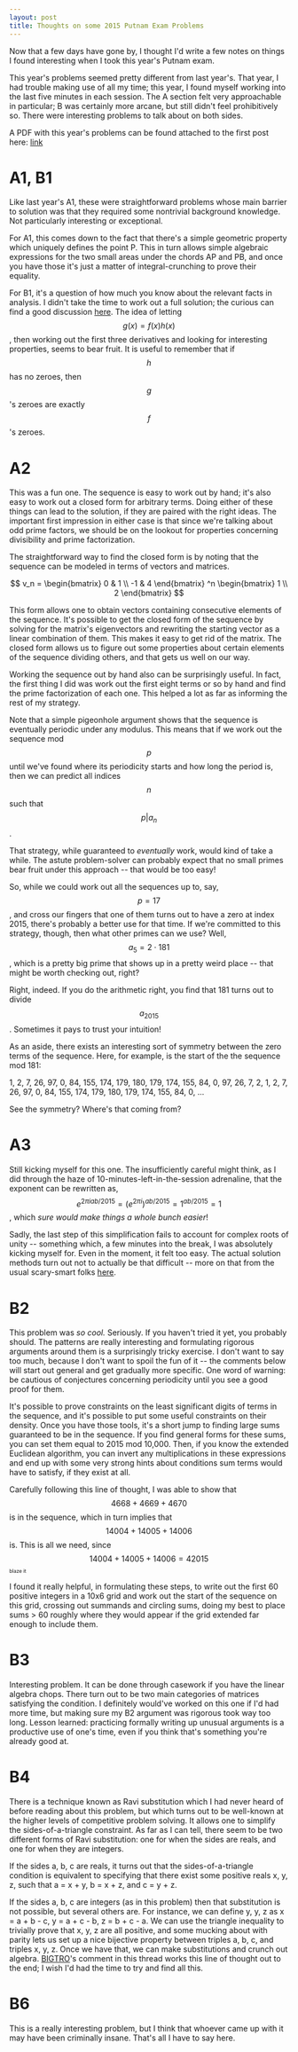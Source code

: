 ```yaml
---
layout: post
title: Thoughts on some 2015 Putnam Exam Problems
---
```


Now that a few days have gone by, I thought I'd write a few notes on things I found interesting when I took this year's Putnam exam.

This year's problems seemed pretty different from last year's. That year, I had trouble making use of all my time; this year, I found myself working into the last five minutes in each session. The A section felt very approachable in particular; B was certainly more arcane, but still didn't feel prohibitively so. There were interesting problems to talk about on both sides.

A PDF with this year's problems can be found attached to the first post here: [link]((http://artofproblemsolving.com/community/c7t441f7h1171018_putnam_2015_general_discussion))

# A1, B1

Like last year's A1, these were straightforward problems whose main barrier to solution was that they required some nontrivial background knowledge. Not particularly interesting or exceptional.

For A1, this comes down to the fact that there's a simple geometric property which uniquely defines the point P. This in turn allows simple algebraic expressions for the two small areas under the chords AP and PB, and once you have those it's just a matter of integral-crunching to prove their equality.

For B1, it's a question of how much you know about the relevant facts in analysis. I didn't take the time to work out a full solution; the curious can find a good discussion [here](http://artofproblemsolving.com/community/c7t441f7h1171033_putnam_2015_b1). The idea of letting $$g(x) = f(x)h(x)$$, then working out the first three derivatives and looking for interesting properties, seems to bear fruit. It is useful to remember that if $$h$$ has no zeroes, then $$g$$'s zeroes are exactly $$f$$'s zeroes.

# A2

This was a fun one. The sequence is easy to work out by hand; it's also easy to work out a closed form for arbitrary terms. Doing either of these things can lead to the solution, if they are paired with the right ideas. The important first impression in either case is that since we're talking about odd prime factors, we should be on the lookout for properties concerning divisibility and prime factorization.

The straightforward way to find the closed form is by noting that the sequence can be modeled in terms of vectors and matrices.

$$
v_n =
\begin{bmatrix}
0 & 1 \\
-1 & 4
\end{bmatrix}
^n
\begin{bmatrix}
1 \\ 2
\end{bmatrix}
$$

This form allows one to obtain vectors containing consecutive elements of the sequence. It's possible to get the closed form of the sequence by solving for the matrix's eigenvectors and rewriting the starting vector as a linear combination of them. This makes it easy to get rid of the matrix. The closed form allows us to figure out some properties about certain elements of the sequence dividing others, and that gets us well on our way.

Working the sequence out by hand also can be surprisingly useful. In fact, the first thing I did was work out the first eight terms or so by hand and find the prime factorization of each one. This helped a lot as far as informing the rest of my strategy.

Note that a simple pigeonhole argument shows that the sequence is eventually periodic under any modulus. This means that if we work out the sequence mod $$p$$ until we've found where its periodicity starts and how long the period is, then we can predict all indices $$n$$ such that $$p \vert a_n$$.

That strategy, while guaranteed to _eventually_ work, would kind of take a while. The astute problem-solver can probably expect that no small primes bear fruit under this approach -- that would be too easy!

So, while we could work out all the sequences up to, say, $$p=17$$, and cross our fingers that one of them turns out to have a zero at index 2015, there's probably a better use for that time. If we're committed to this strategy, though, then what other primes can we use? Well, $$a_5 = 2 \cdot 181$$, which is a pretty big prime that shows up in a pretty weird place -- that might be worth checking out, right?

Right, indeed. If you do the arithmetic right, you find that 181 turns out to divide $$a_2015$$. Sometimes it pays to trust your intuition!

As an aside, there exists an interesting sort of symmetry between the zero terms of the sequence. Here, for example, is the start of the the sequence mod 181:


1, 2, 7, 26, 97, 0, 84, 155, 174, 179, 180, 179, 174, 155, 84, 0, 97, 26, 7, 2, 1, 2, 7, 26, 97, 0, 84, 155, 174, 179, 180, 179, 174, 155, 84, 0, ...


See the symmetry? Where's that coming from?


# A3

Still kicking myself for this one. The insufficiently careful might think, as I did through the haze of 10-minutes-left-in-the-session adrenaline, that the exponent can be rewritten as, $$e^{2 \pi i a b / 2015} = (e^{2 \pi i})^{ab/2015} = 1^{ab/2015} = 1$$, which _sure would make things a whole bunch easier_!

Sadly, the last step of this simplification fails to account for complex roots of unity -- something which, a few minutes into the break, I was absolutely kicking myself for. Even in the moment, it felt too easy. The actual solution methods turn out not to actually be that difficult -- more on that from the usual scary-smart folks [here](http://artofproblemsolving.com/community/c7t441f7h1171025_putnam_2015_a3).

# B2

This problem was _so cool._ Seriously. If you haven't tried it yet, you probably should. The patterns are really interesting and formulating rigorous arguments around them is a surprisingly tricky exercise. I don't want to say too much, because I don't want to spoil the fun of it -- the comments below will start out general and get gradually more specific. One word of warning: be cautious of conjectures concerning periodicity until you see a good proof for them.

It's possible to prove constraints on the least significant digits of terms in the sequence, and it's possible to put some useful constraints on their density. Once you have those tools, it's a short jump to finding large sums guaranteed to be in the sequence. If you find general forms for these sums, you can set them equal to 2015 mod 10,000. Then, if you know the extended Euclidean algorithm, you can invert any multiplications in these expressions and end up with some very strong hints about conditions sum terms would have to satisfy, if they exist at all.

Carefully following this line of thought, I was able to show that $$4668+4669+4670$$ is in the sequence, which in turn implies that $$14004+14005+14006$$ is. This is all we need, since $$14004+14005+14006 = 42015$$ <span style="font-size: xx-small;">blaze it</span>

I found it really helpful, in formulating these steps, to write out the first 60 positive integers in a 10x6 grid and work out the start of the sequence on this grid, crossing out summands and circling sums, doing my best to place sums > 60 roughly where they would appear if the grid extended far enough to include them.

# B3

Interesting problem. It can be done through casework if you have the linear algebra chops. There turn out to be two main categories of matrices satisfying the condition. I definitely would've worked on this one if I'd had more time, but making sure my B2 argument was rigorous took way too long. Lesson learned: practicing formally writing up unusual arguments is a productive use of one's time, even if you think that's something you're already good at.

# B4

There is a technique known as Ravi substitution which I had never heard of before reading about this problem, but which turns out to be well-known at the higher levels of competitive problem solving. It allows one to simplify the sides-of-a-triangle constraint. As far as I can tell, there seem to be two different forms of Ravi substitution: one for when the sides are reals, and one for when they are integers.

If the sides a, b, c are reals, it turns out that the sides-of-a-triangle condition is equivalent to specifying that there exist some positive reals x, y, z, such that a = x + y, b = x + z, and c = y + z.

If the sides a, b, c are integers (as in this problem) then that substitution is not possible, but several others are. For instance, we can define y, y, z as x = a + b - c, y = a + c - b, z = b + c - a. We can use the triangle inequality to trivially prove that x, y, z are all positive, and some mucking about with parity lets us set up a nice bijective property between triples a, b, c, and triples x, y, z. Once we have that, we can make substitutions and crunch out algebra. [BIGTRO](http://artofproblemsolving.com/community/c7t441f7h1171039_putnam_2015_b4)'s comment in this thread works this line of thought out to the end; I wish I'd had the time to try and find all this.

# B6

This is a really interesting problem, but I think that whoever came up with it may have been criminally insane. That's all I have to say here.
